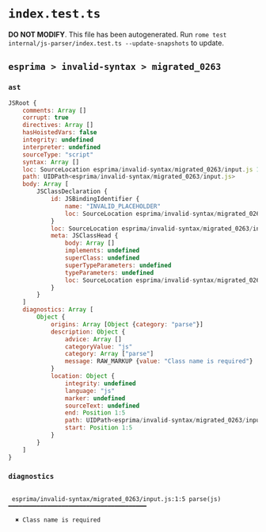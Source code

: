 # `index.test.ts`

**DO NOT MODIFY**. This file has been autogenerated. Run `rome test internal/js-parser/index.test.ts --update-snapshots` to update.

## `esprima > invalid-syntax > migrated_0263`

### `ast`

```javascript
JSRoot {
	comments: Array []
	corrupt: true
	directives: Array []
	hasHoistedVars: false
	integrity: undefined
	interpreter: undefined
	sourceType: "script"
	syntax: Array []
	loc: SourceLocation esprima/invalid-syntax/migrated_0263/input.js 1:0-2:0
	path: UIDPath<esprima/invalid-syntax/migrated_0263/input.js>
	body: Array [
		JSClassDeclaration {
			id: JSBindingIdentifier {
				name: "INVALID_PLACEHOLDER"
				loc: SourceLocation esprima/invalid-syntax/migrated_0263/input.js 1:5-1:5
			}
			loc: SourceLocation esprima/invalid-syntax/migrated_0263/input.js 1:0-1:6
			meta: JSClassHead {
				body: Array []
				implements: undefined
				superClass: undefined
				superTypeParameters: undefined
				typeParameters: undefined
				loc: SourceLocation esprima/invalid-syntax/migrated_0263/input.js 1:0-1:6
			}
		}
	]
	diagnostics: Array [
		Object {
			origins: Array [Object {category: "parse"}]
			description: Object {
				advice: Array []
				categoryValue: "js"
				category: Array ["parse"]
				message: RAW_MARKUP {value: "Class name is required"}
			}
			location: Object {
				integrity: undefined
				language: "js"
				marker: undefined
				sourceText: undefined
				end: Position 1:5
				path: UIDPath<esprima/invalid-syntax/migrated_0263/input.js>
				start: Position 1:5
			}
		}
	]
}
```

### `diagnostics`

```

 esprima/invalid-syntax/migrated_0263/input.js:1:5 parse(js) ━━━━━━━━━━━━━━━━━━━━━━━━━━━━━━━━━━━━━━━

  ✖ Class name is required


```
